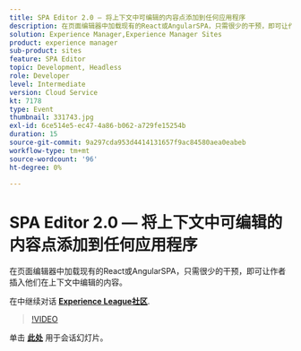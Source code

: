 ```yaml
---
title: SPA Editor 2.0 — 将上下文中可编辑的内容点添加到任何应用程序
description: 在页面编辑器中加载现有的React或AngularSPA，只需很少的干预，即可让作者插入他们在上下文中编辑的内容。 此会话作为Adobe Developers Live内容活动的一部分提供。
solution: Experience Manager,Experience Manager Sites
product: experience manager
sub-product: sites
feature: SPA Editor
topic: Development, Headless
role: Developer
level: Intermediate
version: Cloud Service
kt: 7178
type: Event
thumbnail: 331743.jpg
exl-id: 6ce514e5-ec47-4a86-b062-a729fe15254b
duration: 15
source-git-commit: 9a297cda953d4414131657f9ac84580aea0eabeb
workflow-type: tm+mt
source-wordcount: '96'
ht-degree: 0%

---
```


# SPA Editor 2.0 — 将上下文中可编辑的内容点添加到任何应用程序

在页面编辑器中加载现有的React或AngularSPA，只需很少的干预，即可让作者插入他们在上下文中编辑的内容。

在中继续对话 **[Experience League社区](https://adobe.ly/36Yd3v6)**.

>[!VIDEO](https://video.tv.adobe.com/v/331743/?quality=12&learn=on&hidetitle=true)

单击 **[此处](/help/adobe-developers-live/assets/spa-editor-2-0.pdf)** 用于会话幻灯片。

